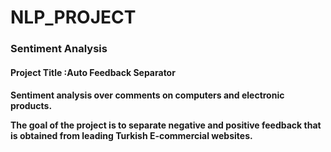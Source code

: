 # NLP_PROJECT

<h3>Sentiment Analysis</h3>

<h4>Project Title :Auto Feedback Separator <h4>

Sentiment analysis over comments on computers and electronic products. 

The goal of the project is to separate negative and positive feedback that is obtained from leading Turkish E-commercial websites.











